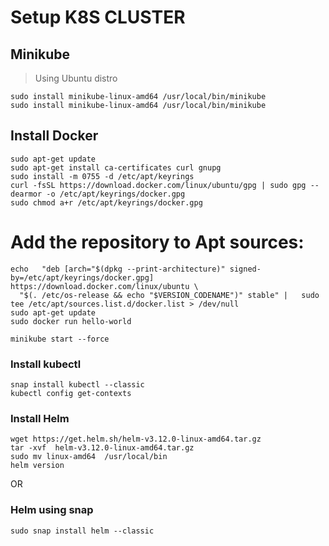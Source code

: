 # Setup K8S CLUSTER

## Minikube

> Using Ubuntu distro

```
sudo install minikube-linux-amd64 /usr/local/bin/minikube
sudo install minikube-linux-amd64 /usr/local/bin/minikube
```

## Install Docker

```
sudo apt-get update
sudo apt-get install ca-certificates curl gnupg
sudo install -m 0755 -d /etc/apt/keyrings
curl -fsSL https://download.docker.com/linux/ubuntu/gpg | sudo gpg --dearmor -o /etc/apt/keyrings/docker.gpg
sudo chmod a+r /etc/apt/keyrings/docker.gpg
```

# Add the repository to Apt sources:

```
echo   "deb [arch="$(dpkg --print-architecture)" signed-by=/etc/apt/keyrings/docker.gpg] https://download.docker.com/linux/ubuntu \
  "$(. /etc/os-release && echo "$VERSION_CODENAME")" stable" |   sudo tee /etc/apt/sources.list.d/docker.list > /dev/null
sudo apt-get update
sudo docker run hello-world
```

`minikube start --force`

### Install kubectl

```
snap install kubectl --classic
kubectl config get-contexts
```

### Install Helm

```
wget https://get.helm.sh/helm-v3.12.0-linux-amd64.tar.gz
tar -xvf  helm-v3.12.0-linux-amd64.tar.gz
sudo mv linux-amd64  /usr/local/bin
helm version
```

OR

### Helm using snap

`sudo snap install helm --classic`
